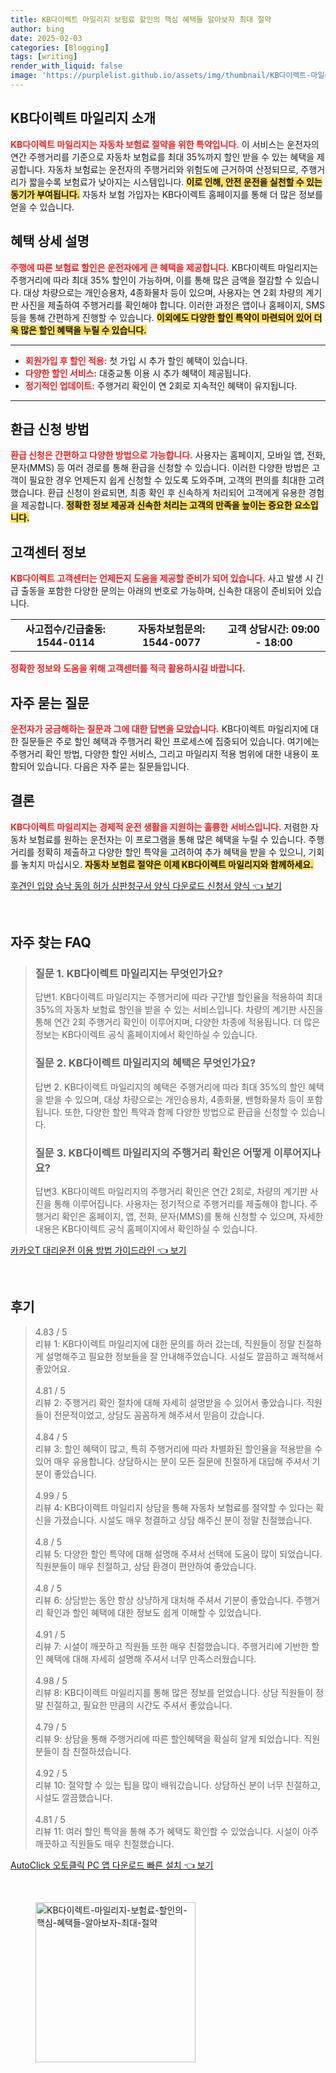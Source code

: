 ```yaml
---
title: KB다이렉트 마일리지 보험료 할인의 핵심 혜택들 알아보자 최대 절약
author: bing
date: 2025-02-03
categories: [Blogging]
tags: [writing]
render_with_liquid: false
image: 'https://purplelist.github.io/assets/img/thumbnail/KB다이렉트-마일리지-보험료-할인의-핵심-혜택들-알아보자-최대-절약.webp'
---
```



<h2 id='KB다이렉트 마일리지 소개'>KB다이렉트 마일리지 소개</h2>

<p><b><span style="color: #ee2323;">KB다이렉트 마일리지는 자동차 보험료 절약을 위한 특약입니다.</span></b> 이 서비스는 운전자의 연간 주행거리를 기준으로 자동차 보험료를 최대 35%까지 할인 받을 수 있는 혜택을 제공합니다. 자동차 보험료는 운전자의 주행거리와 위험도에 근거하여 산정되므로, 주행거리가 짧을수록 보험료가 낮아지는 시스템입니다. <b><span style="background-color: #ffe066;">이로 인해, 안전 운전을 실천할 수 있는 동기가 부여됩니다.</span></b> 자동차 보험 가입자는 KB다이렉트 홈페이지를 통해 더 많은 정보를 얻을 수 있습니다.</p>

<h2 id='혜택 상세 설명'>혜택 상세 설명</h2>

<p><b><span style="color: #ee2323;">주행에 따른 보험료 할인은 운전자에게 큰 혜택을 제공합니다.</span></b> KB다이렉트 마일리지는 주행거리에 따라 최대 35% 할인이 가능하며, 이를 통해 많은 금액을 절감할 수 있습니다. 대상 차량으로는 개인승용차, 4종화물차 등이 있으며, 사용자는 연 2회 차량의 계기판 사진을 제출하여 주행거리를 확인해야 합니다. 이러한 과정은 앱이나 홈페이지, SMS 등을 통해 간편하게 진행할 수 있습니다. <b><span style="background-color: #ffe066;">이외에도 다양한 할인 특약이 마련되어 있어 더욱 많은 할인 혜택을 누릴 수 있습니다.</span></b></p>

<hr />

<ul>
    <li><b><span style="color: #ee2323;">회원가입 후 할인 적용:</span></b> 첫 가입 시 추가 할인 혜택이 있습니다.</li>
    <li><b><span style="color: #ee2323;">다양한 할인 서비스:</span></b> 대중교통 이용 시 추가 혜택이 제공됩니다.</li>
    <li><b><span style="color: #ee2323;">정기적인 업데이트:</span></b> 주행거리 확인이 연 2회로 지속적인 혜택이 유지됩니다.</li>
</ul>

<hr />

<h2 id='환급 신청 방법'>환급 신청 방법</h2>

<p><b><span style="color: #ee2323;">환급 신청은 간편하고 다양한 방법으로 가능합니다.</span></b> 사용자는 홈페이지, 모바일 앱, 전화, 문자(MMS) 등 여러 경로를 통해 환급을 신청할 수 있습니다. 이러한 다양한 방법은 고객이 필요한 경우 언제든지 쉽게 신청할 수 있도록 도와주며, 고객의 편의를 최대한 고려했습니다. 환급 신청이 완료되면, 최종 확인 후 신속하게 처리되어 고객에게 유용한 경험을 제공합니다. <b><span style="background-color: #ffe066;">정확한 정보 제공과 신속한 처리는 고객의 만족을 높이는 중요한 요소입니다.</span></b></p>

<h2 id='고객센터 정보'>고객센터 정보</h2>

<p><b><span style="color: #ee2323;">KB다이렉트 고객센터는 언제든지 도움을 제공할 준비가 되어 있습니다.</span></b> 사고 발생 시 긴급 출동을 포함한 다양한 문의는 아래의 번호로 가능하며, 신속한 대응이 준비되어 있습니다.</p>

<table>
    <tr>
        <td style="text-align: center; height: 17px;"><b>사고접수/긴급출동: 1544-0114</b></td>
        <td style="text-align: center; height: 17px;"><b>자동차보험문의: 1544-0077</b></td>
        <td style="text-align: center; height: 17px;"><b>고객 상담시간: 09:00 - 18:00</b></td>
    </tr>
</table>

<p><b><span style="color: #ee2323;">정확한 정보와 도움을 위해 고객센터를 적극 활용하시길 바랍니다.</span></b></p>

<h2 id='자주 묻는 질문'>자주 묻는 질문</h2>

<p><b><span style="color: #ee2323;">운전자가 궁금해하는 질문과 그에 대한 답변을 모았습니다.</span></b> KB다이렉트 마일리지에 대한 질문들은 주로 할인 혜택과 주행거리 확인 프로세스에 집중되어 있습니다. 여기에는 주행거리 확인 방법, 다양한 할인 서비스, 그리고 마일리지 적용 범위에 대한 내용이 포함되어 있습니다. 다음은 자주 묻는 질문들입니다.</p>

<h2 id='결론'>결론</h2>

<p><b><span style="color: #ee2323;">KB다이렉트 마일리지는 경제적 운전 생활을 지원하는 훌륭한 서비스입니다.</span></b> 저렴한 자동차 보험료를 원하는 운전자는 이 프로그램을 통해 많은 혜택을 누릴 수 있습니다. 주행거리를 정확히 제출하고 다양한 할인 특약을 고려하여 추가 혜택을 받을 수 있으니, 기회를 놓치지 마십시오. <b><span style="background-color: #ffe066;">자동차 보험료 절약은 이제 KB다이렉트 마일리지와 함께하세요.</span></b></p>


<p><a class="click-button" title="후견인 입양 승낙 동의 허가 심판청구서 양식 다운로드 신청서 양식" href="https://purplelist.github.io/posts/%ED%9B%84%EA%B2%AC%EC%9D%B8-%EC%9E%85%EC%96%91-%EC%8A%B9%EB%82%99-%EB%8F%99%EC%9D%98-%ED%97%88%EA%B0%80-%EC%8B%AC%ED%8C%90%EC%B2%AD%EA%B5%AC%EC%84%9C-%EC%96%91%EC%8B%9D-%EB%8B%A4%EC%9A%B4%EB%A1%9C%EB%93%9C-%EC%8B%A0%EC%B2%AD%EC%84%9C-%EC%96%91%EC%8B%9D/" rel="dofollow">후견인 입양 승낙 동의 허가 심판청구서 양식 다운로드 신청서 양식 👈 보기</a></p><br>
<h2 id='자주_찾는_FAQ'>자주 찾는 FAQ</h2>
<div itemscope="" itemtype="https://schema.org/FAQPage"> 
<blockquote> 
<div itemscope="" itemprop="mainEntity" itemtype="https://schema.org/Question"> 
<h3 itemprop="name">질문 1. KB다이렉트 마일리지는 무엇인가요?</h3> 
<div itemscope="" itemprop="acceptedAnswer" itemtype="https://schema.org/Answer"> 
<span itemprop="text"> 
<p>답변1. KB다이렉트 마일리지는 주행거리에 따라 구간별 할인율을 적용하여 최대 35%의 자동차 보험료 할인을 받을 수 있는 서비스입니다. 차량의 계기판 사진을 통해 연간 2회 주행거리 확인이 이루어지며, 다양한 차종에 적용됩니다. 더 많은 정보는 KB다이렉트 공식 홈페이지에서 확인하실 수 있습니다.</p> 
</span> 
</div> 
</div> 
<div itemscope="" itemprop="mainEntity" itemtype="https://schema.org/Question"> 
<h3 itemprop="name">질문 2. KB다이렉트 마일리지의 혜택은 무엇인가요?</h3> 
<div itemscope="" itemprop="acceptedAnswer" itemtype="https://schema.org/Answer"> 
<span itemprop="text"> 
<p>답변 2. KB다이렉트 마일리지의 혜택은 주행거리에 따라 최대 35%의 할인 혜택을 받을 수 있으며, 대상 차량으로는 개인승용차, 4종화물, 밴형화물차 등이 포함됩니다. 또한, 다양한 할인 특약과 함께 다양한 방법으로 환급을 신청할 수 있습니다.</p> 
</span> 
</div> 
</div> 
<div itemscope="" itemprop="mainEntity" itemtype="https://schema.org/Question"> 
<h3 itemprop="name">질문 3. KB다이렉트 마일리지의 주행거리 확인은 어떻게 이루어지나요?</h3> 
<div itemscope="" itemprop="acceptedAnswer" itemtype="https://schema.org/Answer"> 
<span itemprop="text"> 
<p>답변3. KB다이렉트 마일리지의 주행거리 확인은 연간 2회로, 차량의 계기판 사진을 통해 이루어집니다. 사용자는 정기적으로 주행거리를 제출해야 합니다. 주행거리 확인은 홈페이지, 앱, 전화, 문자(MMS)를 통해 신청할 수 있으며, 자세한 내용은 KB다이렉트 공식 홈페이지에서 확인하실 수 있습니다.</p> 
</span> 
</div> 
</div> 
</blockquote> 
</div>
<p><a class="click-button" title="카카오T 대리운전 이용 방법 가이드라인" href="https://purplelist.github.io/posts/%EC%B9%B4%EC%B9%B4%EC%98%A4T-%EB%8C%80%EB%A6%AC%EC%9A%B4%EC%A0%84-%EC%9D%B4%EC%9A%A9-%EB%B0%A9%EB%B2%95-%EA%B0%80%EC%9D%B4%EB%93%9C%EB%9D%BC%EC%9D%B8/" rel="dofollow">카카오T 대리운전 이용 방법 가이드라인 👈 보기</a></p><br>
<h2 id='후기'>후기</h2>
<div itemscope itemtype="https://schema.org/Product">
  <blockquote>
  <div itemprop="review" itemscope itemtype="https://schema.org/Review">
      <div itemprop="reviewRating" itemscope itemtype="https://schema.org/Rating"> <span itemprop="ratingValue">4.83</span> / <span itemprop="bestRating">5</span> </div>
      <span itemprop="reviewBody">리뷰 1: KB다이렉트 마일리지에 대한 문의를 하러 갔는데, 직원들이 정말 친절하게 설명해주고 필요한 정보들을 잘 안내해주었습니다. 시설도 깔끔하고 쾌적해서 좋았어요.</span>
  </div>
  <br>
  <div itemprop="review" itemscope itemtype="https://schema.org/Review">
      <div itemprop="reviewRating" itemscope itemtype="https://schema.org/Rating"> <span itemprop="ratingValue">4.81</span> / <span itemprop="bestRating">5</span> </div>
      <span itemprop="reviewBody">리뷰 2: 주행거리 확인 절차에 대해 자세히 설명받을 수 있어서 좋았습니다. 직원들이 전문적이었고, 상담도 꼼꼼하게 해주셔서 믿음이 갔습니다.</span>
  </div>
  <br>
  <div itemprop="review" itemscope itemtype="https://schema.org/Review">
      <div itemprop="reviewRating" itemscope itemtype="https://schema.org/Rating"> <span itemprop="ratingValue">4.84</span> / <span itemprop="bestRating">5</span> </div>
      <span itemprop="reviewBody">리뷰 3: 할인 혜택이 많고, 특히 주행거리에 따라 차별화된 할인율을 적용받을 수 있어 매우 유용합니다. 상담하시는 분이 모든 질문에 친절하게 대답해 주셔서 기분이 좋았습니다.</span>
  </div>
  <br>
  <div itemprop="review" itemscope itemtype="https://schema.org/Review">
      <div itemprop="reviewRating" itemscope itemtype="https://schema.org/Rating"> <span itemprop="ratingValue">4.99</span> / <span itemprop="bestRating">5</span> </div>
      <span itemprop="reviewBody">리뷰 4: KB다이렉트 마일리지 상담을 통해 자동차 보험료를 절약할 수 있다는 확신을 가졌습니다. 시설도 매우 청결하고 상담 해주신 분이 정말 친절했습니다.</span>
  </div>
  <br>
  <div itemprop="review" itemscope itemtype="https://schema.org/Review">
      <div itemprop="reviewRating" itemscope itemtype="https://schema.org/Rating"> <span itemprop="ratingValue">4.8</span> / <span itemprop="bestRating">5</span> </div>
      <span itemprop="reviewBody">리뷰 5: 다양한 할인 특약에 대해 설명해 주셔서 선택에 도움이 많이 되었습니다. 직원분들이 매우 친절하고, 상담 환경이 편안하여 좋았습니다.</span>
  </div>
  <br>
  <div itemprop="review" itemscope itemtype="https://schema.org/Review">
      <div itemprop="reviewRating" itemscope itemtype="https://schema.org/Rating"> <span itemprop="ratingValue">4.8</span> / <span itemprop="bestRating">5</span> </div>
      <span itemprop="reviewBody">리뷰 6: 상담받는 동안 항상 상냥하게 대처해 주셔서 기분이 좋았습니다. 주행거리 확인과 할인 혜택에 대한 정보도 쉽게 이해할 수 있었습니다.</span>
  </div>
  <br>
  <div itemprop="review" itemscope itemtype="https://schema.org/Review">
      <div itemprop="reviewRating" itemscope itemtype="https://schema.org/Rating"> <span itemprop="ratingValue">4.91</span> / <span itemprop="bestRating">5</span> </div>
      <span itemprop="reviewBody">리뷰 7: 시설이 깨끗하고 직원들 또한 매우 친절했습니다. 주행거리에 기반한 할인 혜택에 대해 자세히 설명해 주셔서 너무 만족스러웠습니다.</span>
  </div>
  <br>
  <div itemprop="review" itemscope itemtype="https://schema.org/Review">
      <div itemprop="reviewRating" itemscope itemtype="https://schema.org/Rating"> <span itemprop="ratingValue">4.98</span> / <span itemprop="bestRating">5</span> </div>
      <span itemprop="reviewBody">리뷰 8: KB다이렉트 마일리지를 통해 많은 정보를 얻었습니다. 상담 직원들이 정말 친절하고, 필요한 만큼의 시간도 주셔서 좋았습니다.</span>
  </div>
  <br>
  <div itemprop="review" itemscope itemtype="https://schema.org/Review">
      <div itemprop="reviewRating" itemscope itemtype="https://schema.org/Rating"> <span itemprop="ratingValue">4.79</span> / <span itemprop="bestRating">5</span> </div>
      <span itemprop="reviewBody">리뷰 9: 상담을 통해 주행거리에 따른 할인혜택을 확실히 알게 되었습니다. 직원분들이 참 친절하셨습니다.</span>
  </div>
  <br>
  <div itemprop="review" itemscope itemtype="https://schema.org/Review">
      <div itemprop="reviewRating" itemscope itemtype="https://schema.org/Rating"> <span itemprop="ratingValue">4.92</span> / <span itemprop="bestRating">5</span> </div>
      <span itemprop="reviewBody">리뷰 10: 절약할 수 있는 팁을 많이 배워갔습니다. 상담하신 분이 너무 친절하고, 시설도 깔끔했습니다.</span>
  </div>
  <br>
  <div itemprop="review" itemscope itemtype="https://schema.org/Review">
      <div itemprop="reviewRating" itemscope itemtype="https://schema.org/Rating"> <span itemprop="ratingValue">4.81</span> / <span itemprop="bestRating">5</span> </div>
      <span itemprop="reviewBody">리뷰 11: 여러 할인 특약을 통해 추가 혜택도 확인할 수 있었습니다. 시설이 아주 깨끗하고 직원들도 매우 친절했습니다.</span>
  </div>
  </blockquote>
</div>
<p><a class="click-button" title="AutoClick 오토클릭 PC 앱 다운로드 빠른 설치" href="https://purplelist.github.io/posts/AutoClick-%EC%98%A4%ED%86%A0%ED%81%B4%EB%A6%AD-PC-%EC%95%B1-%EB%8B%A4%EC%9A%B4%EB%A1%9C%EB%93%9C-%EB%B9%A0%EB%A5%B8-%EC%84%A4%EC%B9%98/" rel="dofollow">AutoClick 오토클릭 PC 앱 다운로드 빠른 설치 👈 보기</a></p><br>
<figure class="image"><img src="https://purplelist.github.io/assets/img/thumbnail/KB다이렉트-마일리지-보험료-할인의-핵심-혜택들-알아보자-최대-절약.webp" alt="KB다이렉트-마일리지-보험료-할인의-핵심-혜택들-알아보자-최대-절약" width="256" height="256"></figure>